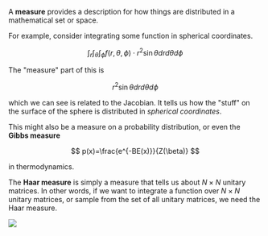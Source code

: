 A **measure** provides a description for how things are distributed in a mathematical set or space. 

For example, consider integrating some function in spherical coordinates. 

$$
\int_{r}\int_{\theta}\int_{\phi} f(r,\theta,\phi) \cdot r^{2}\sin \theta dr d\theta d\phi
$$

The "measure" part of this is 

$$
 r^{2}\sin \theta dr d\theta d\phi
$$

which we can see is related to the Jacobian. It tells us how the "stuff" on the surface of the sphere is distributed in *spherical coordinates*.

This might also be a measure on a probability distribution, or even the **Gibbs measure**

$$
p(x)=\frac{e^{-BE(x)}}{Z(\beta)}
$$

in thermodynamics. 

The **Haar measure** is simply a measure that tells us about $N\times N$ unitary matrices. In other words, if we want to integrate a function over $N\times N$ unitary matrices, or sample from the set of all unitary matrices, we need the Haar measure. 

![](https://www.youtube.com/watch?v=d4tdGeqcEZs)

